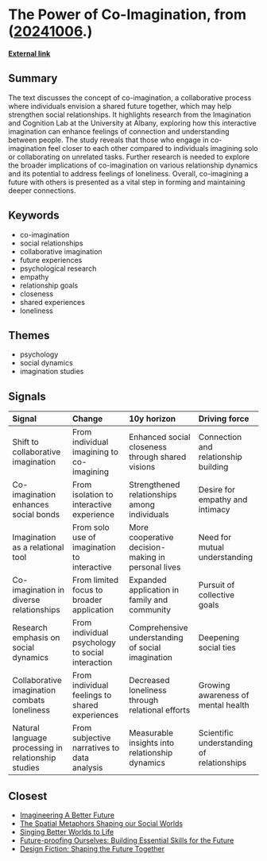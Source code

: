 # __The Power of Co-Imagination__, from ([20241006](https://kghosh.substack.com/p/20241006).)

__[External link](https://theconversation.com/collaboratively-imagining-the-future-can-bring-people-closer-together-in-the-present-233859)__



## Summary

The text discusses the concept of co-imagination, a collaborative process where individuals envision a shared future together, which may help strengthen social relationships. It highlights research from the Imagination and Cognition Lab at the University at Albany, exploring how this interactive imagination can enhance feelings of connection and understanding between people. The study reveals that those who engage in co-imagination feel closer to each other compared to individuals imagining solo or collaborating on unrelated tasks. Further research is needed to explore the broader implications of co-imagination on various relationship dynamics and its potential to address feelings of loneliness. Overall, co-imagining a future with others is presented as a vital step in forming and maintaining deeper connections.

## Keywords

* co-imagination
* social relationships
* collaborative imagination
* future experiences
* psychological research
* empathy
* relationship goals
* closeness
* shared experiences
* loneliness

## Themes

* psychology
* social dynamics
* imagination studies

## Signals

| Signal                                              | Change                                           | 10y horizon                                        | Driving force                             |
|:----------------------------------------------------|:-------------------------------------------------|:---------------------------------------------------|:------------------------------------------|
| Shift to collaborative imagination                  | From individual imagining to co-imagining        | Enhanced social closeness through shared visions   | Connection and relationship building      |
| Co-imagination enhances social bonds                | From isolation to interactive experience         | Strengthened relationships among individuals       | Desire for empathy and intimacy           |
| Imagination as a relational tool                    | From solo use of imagination to interactive      | More cooperative decision-making in personal lives | Need for mutual understanding             |
| Co-imagination in diverse relationships             | From limited focus to broader application        | Expanded application in family and community       | Pursuit of collective goals               |
| Research emphasis on social dynamics                | From individual psychology to social interaction | Comprehensive understanding of social imagination  | Deepening social ties                     |
| Collaborative imagination combats loneliness        | From individual feelings to shared experiences   | Decreased loneliness through relational efforts    | Growing awareness of mental health        |
| Natural language processing in relationship studies | From subjective narratives to data analysis      | Measurable insights into relationship dynamics     | Scientific understanding of relationships |

## Closest

* [Imagineering A Better Future](c8574c3fabcddaff47072c5b93a50476)
* [The Spatial Metaphors Shaping our Social Worlds](d63a406f4c783d2b222951d987b912a9)
* [Singing Better Worlds to Life](a765ea1e036c214ca840f3b16a1bc4a3)
* [Future-proofing Ourselves: Building Essential Skills for the Future](d7ef2be80aa075fa18028d91bf7c1aaa)
* [Design Fiction: Shaping the Future Together](2cf1013e081e23da2df7d425ef84bd2a)
